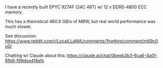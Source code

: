 I have a recently built EPYC 9274F (24C 48T) w/ 12 x DDR5-4800 ECC memory.

This has a theoretical 460.8 GB/s of MBW, but real world performance was much slower.

See discussion: https://www.reddit.com/r/LocalLLaMA/comments/1hwthrq/comment/m69c0o0/

Chatting w/ Claude about this: https://claude.ai/chat/0beeb3b3-6ca6-4a0f-8fb6-f99dea416efc
